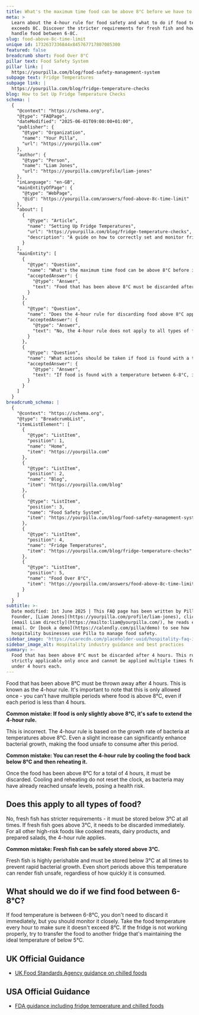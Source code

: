 ```yaml
---
title: What's the maximum time food can be above 8°C before we have to throw it away?
meta: >
  Learn about the 4-hour rule for food safety and what to do if food temperature
  exceeds 8C. Discover the stricter requirements for fresh fish and how to
  handle food between 6-8C.
slug: food-above-8c-time-limit
unique id: 1732637336844x845767717807085300
featured: false
breadcrumb short: Food Over 8°C
pillar text: Food Safety System
pillar link: |
  https://yourpilla.com/blog/food-safety-management-system
subpage text: Fridge Temperatures
subpage link: |
  https://yourpilla.com/blog/fridge-temperature-checks
blog: How to Set Up Fridge Temperature Checks
schema: |
  {
    "@context": "https://schema.org",
    "@type": "FAQPage",
    "dateModified": "2025-06-01T09:00:00+01:00",
    "publisher": {
      "@type": "Organization",
      "name": "Your Pilla",
      "url": "https://yourpilla.com"
    },
    "author": {
      "@type": "Person",
      "name": "Liam Jones",
      "url": "https://yourpilla.com/profile/liam-jones"
    },
    "inLanguage": "en-GB",
    "mainEntityOfPage": {
      "@type": "WebPage",
      "@id": "https://yourpilla.com/answers/food-above-8c-time-limit"
    },
    "about": [
      {
        "@type": "Article",
        "name": "Setting Up Fridge Temperatures",
        "url": "https://yourpilla.com/blog/fridge-temperature-checks",
        "description": "A guide on how to correctly set and monitor fridge temperatures to ensure food safety."
      }
    ],
    "mainEntity": [
      {
        "@type": "Question",
        "name": "What's the maximum time food can be above 8°C before it must be discarded?",
        "acceptedAnswer": {
          "@type": "Answer",
          "text": "Food that has been above 8°C must be discarded after 4 hours. This rule is strictly applicable only once and cannot be applied multiple times for periods under 4 hours each."
        }
      },
      {
        "@type": "Question",
        "name": "Does the 4-hour rule for discarding food above 8°C apply to all types of food?",
        "acceptedAnswer": {
          "@type": "Answer",
          "text": "No, the 4-hour rule does not apply to all types of food. For example, fresh fish requires more stringent handling and must be stored below 3°C at all times, being discarded immediately if the temperature rises above this level. For other high-risk foods such as cooked meats, dairy products, and prepared salads, the 4-hour rule applies."
        }
      },
      {
        "@type": "Question",
        "name": "What actions should be taken if food is found with a temperature between 6-8°C?",
        "acceptedAnswer": {
          "@type": "Answer",
          "text": "If food is found with a temperature between 6-8°C, it does not need to be discarded immediately, but it should be closely monitored. Regular temperature checks, ideally every hour, should be made to ensure it does not rise above 8°C. If the fridge is malfunctioning, move the food to another fridge that maintains the temperature below 5°C."
        }
      }
    ]
  }
breadcrumb_schema: |
  {
    "@context": "https://schema.org",
    "@type": "BreadcrumbList",
    "itemListElement": [
      {
        "@type": "ListItem",
        "position": 1,
        "name": "Home",
        "item": "https://yourpilla.com"
      },
      {
        "@type": "ListItem",
        "position": 2,
        "name": "Blog",
        "item": "https://yourpilla.com/blog"
      },
      {
        "@type": "ListItem",
        "position": 3,
        "name": "Food Safety System",
        "item": "https://yourpilla.com/blog/food-safety-management-system"
      },
      {
        "@type": "ListItem",
        "position": 4,
        "name": "Fridge Temperatures",
        "item": "https://yourpilla.com/blog/fridge-temperature-checks"
      },
      {
        "@type": "ListItem",
        "position": 5,
        "name": "Food Over 8°C",
        "item": "https://yourpilla.com/answers/food-above-8c-time-limit"
      }
    ]
  }
subtitle: >-
  Date modified: 1st June 2025 | This FAQ page has been written by Pilla
  Founder, [Liam Jones](https://yourpilla.com/profile/liam-jones), click to
  [email Liam directly](https://mailto:liam@yourpilla.com/), he reads every
  email. Or [book a demo](https://calendly.com/pilla/demo) to see how
  hospitality businesses use Pilla to manage food safety.
sidebar_image: 'https://ucarecdn.com/placeholder-uuid/hospitality-faq-image.jpg'
sidebar_image_alt: Hospitality industry guidance and best practices
summary: >-
  Food that has been above 8°C must be discarded after 4 hours. This rule is
  strictly applicable only once and cannot be applied multiple times for periods
  under 4 hours each.
---
```

Food that has been above 8°C must be thrown away after 4 hours. This is known as the 4-hour rule. It's important to note that this is only allowed once - you can't have multiple periods where food is above 8°C, even if each period is less than 4 hours.

**Common mistake: If food is only slightly above 8°C, it's safe to extend the 4-hour rule.**

This is incorrect. The 4-hour rule is based on the growth rate of bacteria at temperatures above 8°C. Even a slight increase can significantly enhance bacterial growth, making the food unsafe to consume after this period.

**Common mistake: You can reset the 4-hour rule by cooling the food back below 8°C and then reheating it.**

Once the food has been above 8°C for a total of 4 hours, it must be discarded. Cooling and reheating do not reset the clock, as bacteria may have already reached unsafe levels, posing a health risk.

## Does this apply to all types of food?

No, fresh fish has stricter requirements - it must be stored below 3°C at all times. If fresh fish goes above 3°C, it needs to be discarded immediately. For all other high-risk foods like cooked meats, dairy products, and prepared salads, the 4-hour rule applies.

**Common mistake: Fresh fish can be safely stored above 3°C.**

Fresh fish is highly perishable and must be stored below 3°C at all times to prevent rapid bacterial growth. Even short periods above this temperature can render fish unsafe, regardless of how quickly it is consumed.

## What should we do if we find food between 6-8°C?

If food temperature is between 6-8°C, you don't need to discard it immediately, but you should monitor it closely. Take the food temperature every hour to make sure it doesn't exceed 8°C. If the fridge is not working properly, try to transfer the food to another fridge that's maintaining the ideal temperature of below 5°C.

## UK Official Guidance

-   [UK Food Standards Agency guidance on chilled foods](https://www.food.gov.uk/safety-hygiene/how-to-chill-freeze-and-defrost-food-safely)

## USA Official Guidance

-   [FDA guidance including fridge temperature and chilled foods](https://www.fda.gov/consumers/consumer-updates/are-you-storing-food-safely)
